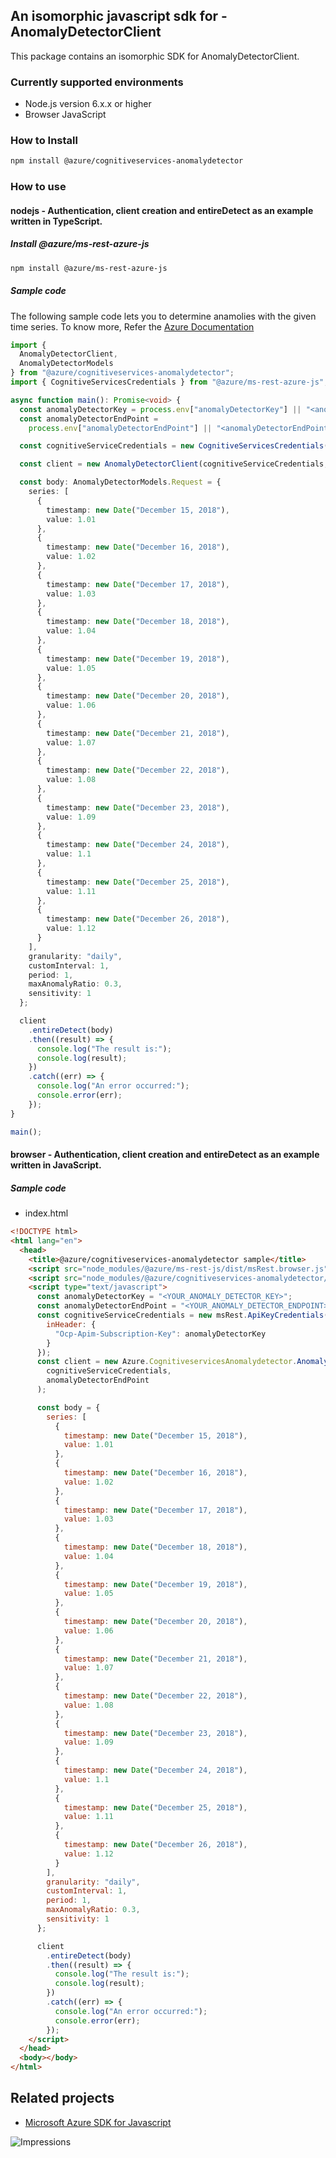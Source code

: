 ## An isomorphic javascript sdk for - AnomalyDetectorClient

This package contains an isomorphic SDK for AnomalyDetectorClient.

### Currently supported environments

- Node.js version 6.x.x or higher
- Browser JavaScript

### How to Install

```bash
npm install @azure/cognitiveservices-anomalydetector
```

### How to use

#### nodejs - Authentication, client creation and entireDetect as an example written in TypeScript.

##### Install @azure/ms-rest-azure-js

```bash
npm install @azure/ms-rest-azure-js
```

##### Sample code
The following sample code lets you to determine anamolies with the given time series. To know more, Refer the [Azure Documentation](https://docs.microsoft.com/en-us/azure/cognitive-services/anomaly-detector/)

```typescript
import {
  AnomalyDetectorClient,
  AnomalyDetectorModels
} from "@azure/cognitiveservices-anomalydetector";
import { CognitiveServicesCredentials } from "@azure/ms-rest-azure-js";

async function main(): Promise<void> {
  const anomalyDetectorKey = process.env["anomalyDetectorKey"] || "<anomalyDetectorKey>";
  const anomalyDetectorEndPoint =
    process.env["anomalyDetectorEndPoint"] || "<anomalyDetectorEndPoint>";

  const cognitiveServiceCredentials = new CognitiveServicesCredentials(anomalyDetectorKey);

  const client = new AnomalyDetectorClient(cognitiveServiceCredentials, anomalyDetectorEndPoint);

  const body: AnomalyDetectorModels.Request = {
    series: [
      {
        timestamp: new Date("December 15, 2018"),
        value: 1.01
      },
      {
        timestamp: new Date("December 16, 2018"),
        value: 1.02
      },
      {
        timestamp: new Date("December 17, 2018"),
        value: 1.03
      },
      {
        timestamp: new Date("December 18, 2018"),
        value: 1.04
      },
      {
        timestamp: new Date("December 19, 2018"),
        value: 1.05
      },
      {
        timestamp: new Date("December 20, 2018"),
        value: 1.06
      },
      {
        timestamp: new Date("December 21, 2018"),
        value: 1.07
      },
      {
        timestamp: new Date("December 22, 2018"),
        value: 1.08
      },
      {
        timestamp: new Date("December 23, 2018"),
        value: 1.09
      },
      {
        timestamp: new Date("December 24, 2018"),
        value: 1.1
      },
      {
        timestamp: new Date("December 25, 2018"),
        value: 1.11
      },
      {
        timestamp: new Date("December 26, 2018"),
        value: 1.12
      }
    ],
    granularity: "daily",
    customInterval: 1,
    period: 1,
    maxAnomalyRatio: 0.3,
    sensitivity: 1
  };

  client
    .entireDetect(body)
    .then((result) => {
      console.log("The result is:");
      console.log(result);
    })
    .catch((err) => {
      console.log("An error occurred:");
      console.error(err);
    });
}

main();
```

#### browser - Authentication, client creation and entireDetect as an example written in JavaScript.

##### Sample code

- index.html

```html
<!DOCTYPE html>
<html lang="en">
  <head>
    <title>@azure/cognitiveservices-anomalydetector sample</title>
    <script src="node_modules/@azure/ms-rest-js/dist/msRest.browser.js"></script>
    <script src="node_modules/@azure/cognitiveservices-anomalydetector/dist/cognitiveservices-anomalydetector.js"></script>
    <script type="text/javascript">
      const anomalyDetectorKey = "<YOUR_ANOMALY_DETECTOR_KEY>";
      const anomalyDetectorEndPoint = "<YOUR_ANOMALY_DETECTOR_ENDPOINT>";
      const cognitiveServiceCredentials = new msRest.ApiKeyCredentials({
        inHeader: {
          "Ocp-Apim-Subscription-Key": anomalyDetectorKey
        }
      });
      const client = new Azure.CognitiveservicesAnomalydetector.AnomalyDetectorClient(
        cognitiveServiceCredentials,
        anomalyDetectorEndPoint
      );

      const body = {
        series: [
          {
            timestamp: new Date("December 15, 2018"),
            value: 1.01
          },
          {
            timestamp: new Date("December 16, 2018"),
            value: 1.02
          },
          {
            timestamp: new Date("December 17, 2018"),
            value: 1.03
          },
          {
            timestamp: new Date("December 18, 2018"),
            value: 1.04
          },
          {
            timestamp: new Date("December 19, 2018"),
            value: 1.05
          },
          {
            timestamp: new Date("December 20, 2018"),
            value: 1.06
          },
          {
            timestamp: new Date("December 21, 2018"),
            value: 1.07
          },
          {
            timestamp: new Date("December 22, 2018"),
            value: 1.08
          },
          {
            timestamp: new Date("December 23, 2018"),
            value: 1.09
          },
          {
            timestamp: new Date("December 24, 2018"),
            value: 1.1
          },
          {
            timestamp: new Date("December 25, 2018"),
            value: 1.11
          },
          {
            timestamp: new Date("December 26, 2018"),
            value: 1.12
          }
        ],
        granularity: "daily",
        customInterval: 1,
        period: 1,
        maxAnomalyRatio: 0.3,
        sensitivity: 1
      };

      client
        .entireDetect(body)
        .then((result) => {
          console.log("The result is:");
          console.log(result);
        })
        .catch((err) => {
          console.log("An error occurred:");
          console.error(err);
        });
    </script>
  </head>
  <body></body>
</html>
```

## Related projects

- [Microsoft Azure SDK for Javascript](https://github.com/Azure/azure-sdk-for-js)

![Impressions](https://azure-sdk-impressions.azurewebsites.net/api/impressions/azure-sdk-for-js/sdk/cognitiveservices/cognitiveservices-anomalydetector/README.png)
